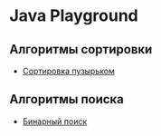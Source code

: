 # Java Playground

## Алгоритмы сортировки
* [Сортировка пузырьком](./docs/BubbleSort.md)

## Алгоритмы поиска
* [Бинарный поиск](./docs/BinarySearch.md)